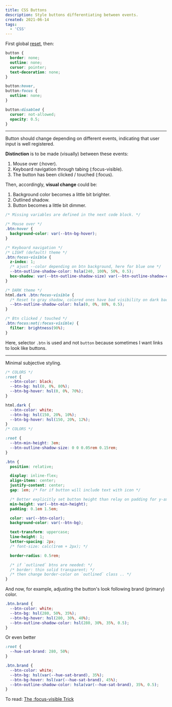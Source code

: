 ```yaml
---
title: CSS Buttons
description: Style buttons differentiating between events.
created: 2021-06-14
tags:
  - 'CSS'
---
```


First global [reset](/blog/css_reset), then:

```css
button {
  border: none;
  outline: none;
  cursor: pointer;
  text-decoration: none;
}

button:hover,
button:focus {
  outline: none;
}

button:disabled {
  cursor: not-allowed;
  opacity: 0.5;
}
```

---

Button should change depending on different events, indicating that user input is well registered.

**Distinction** is to be made (visually) between these events:

1. Mouse over (:hover).
2. Keyboard navigation through tabing (:focus-visible).
3. The button has been clicked / touched (:focus).

Then, accordingly, **visual change** could be:

1. Background color becomes a little bit brighter.
2. Outlined shadow.
3. Button becomes a little bit dimmer.

```css
/* Missing variables are defined in the next code block. */

/* Mouse over */
.btn:hover {
  background-color: var(--btn-bg-hover);
}

/* Keyboard navigation */
/* LIGHT (default) theme */
.btn:focus-visible {
  z-index: 1;
  /* ajust --color depending on btn background, here for blue one */
  --btn-outline-shadow-color: hsla(240, 100%, 50%, 0.5);
  box-shadow: var(--btn-outline-shadow-size) var(--btn-outline-shadow-color);
}

/* DARK theme */
html.dark .btn:focus-visible {
  /* Reset to gray shadow, colored ones have bad visibility on dark backgrounds */
  --btn-outline-shadow-color: hsla(0, 0%, 80%, 0.5);
}

/* Btn clicked / touched */
.btn:focus:not(:focus-visible) {
  filter: brightness(90%);
}
```

Here, selector `.btn` is used and not `button` because sometimes I want links to look like buttons.

---

Minimal subjective styling.

```css
/* COLORS */
:root {
  --btn-color: black;
  --btn-bg: hsl(0, 0%, 80%);
  --btn-bg-hover: hsl(0, 0%, 70%);
}

html.dark {
  --btn-color: white;
  --btn-bg: hsl(150, 20%, 10%);
  --btn-bg-hover: hsl(150, 20%, 12%);
}
/* COLORS */

:root {
  --btn-min-height: 3em;
  --btn-outline-shadow-size: 0 0 0.05rem 0.15rem;
}

.btn {
  position: relative;

  display: inline-flex;
  align-items: center;
  justify-content: center;
  gap: 1em; /* For if button will include text with icon */

  /* Better explicitly set button height than relay on padding for y-axis sizing. */
  min-height: var(--btn-min-height);
  padding: 0.1em 1.5em;

  color: var(--btn-color);
  background-color: var(--btn-bg);

  text-transform: uppercase;
  line-height: 1;
  letter-spacing: 2px;
  /* font-size: calc(1rem + 2px); */

  border-radius: 0.5rem;

  /* if `outlined` btns are needed: */
  /* border: thin solid transparent; */
  /* then change border-color on `outlined` class .. */
}
```

And now, for example, adjusting the button's look following brand (primary) color.

```css
.btn.brand {
  --btn-color: white;
  --btn-bg: hsl(280, 50%, 35%);
  --btn-bg-hover: hsl(280, 30%, 40%);
  --btn-outline-shadow-color: hsl(280, 30%, 35%, 0.5);
}
```

Or even better

```css
:root {
  --hue-sat-brand: 280, 50%;
}

.btn.brand {
  --btn-color: white;
  --btn-bg: hsl(var(--hue-sat-brand), 35%);
  --btn-bg-hover: hsl(var(--hue-sat-brand), 45%);
  --btn-outline-shadow-color: hsla(var(--hue-sat-brand), 35%, 0.5);
}
```

To read: [The :focus-visible Trick](https://css-tricks.com/the-focus-visible-trick/)
